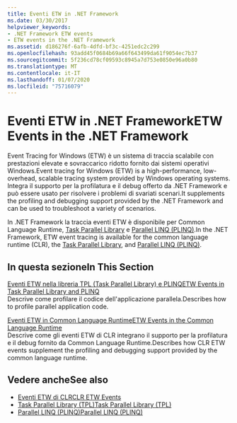 ```yaml
---
title: Eventi ETW in .NET Framework
ms.date: 03/30/2017
helpviewer_keywords:
- .NET Framework ETW events
- ETW events in the .NET Framework
ms.assetid: d186276f-6afb-4dfd-bf3c-4251edc2c299
ms.openlocfilehash: 93add45f0684b69a66f643499da61f9054ec7b37
ms.sourcegitcommit: 5f236cd78cf09593c8945a7d753e0850e96a0b80
ms.translationtype: MT
ms.contentlocale: it-IT
ms.lasthandoff: 01/07/2020
ms.locfileid: "75716079"
---
```

# <a name="etw-events-in-the-net-framework"></a><span data-ttu-id="2693a-102">Eventi ETW in .NET Framework</span><span class="sxs-lookup"><span data-stu-id="2693a-102">ETW Events in the .NET Framework</span></span>
<span data-ttu-id="2693a-103">Event Tracing for Windows (ETW) è un sistema di traccia scalabile con prestazioni elevate e sovraccarico ridotto fornito dai sistemi operativi Windows.</span><span class="sxs-lookup"><span data-stu-id="2693a-103">Event tracing for Windows (ETW) is a high-performance, low-overhead, scalable tracing system provided by Windows operating systems.</span></span> <span data-ttu-id="2693a-104">Integra il supporto per la profilatura e il debug offerto da .NET Framework e può essere usato per risolvere i problemi di svariati scenari.</span><span class="sxs-lookup"><span data-stu-id="2693a-104">It supplements the profiling and debugging support provided by the .NET Framework and can be used to troubleshoot a variety of scenarios.</span></span>  
  
 <span data-ttu-id="2693a-105">In .NET Framework la traccia eventi ETW è disponibile per Common Language Runtime, [Task Parallel Library](../../standard/parallel-programming/task-parallel-library-tpl.md) e [Parallel LINQ (PLINQ)](../../standard/parallel-programming/parallel-linq-plinq.md).</span><span class="sxs-lookup"><span data-stu-id="2693a-105">In the .NET Framework, ETW event tracing is available for the common language runtime (CLR), the [Task Parallel Library](../../standard/parallel-programming/task-parallel-library-tpl.md), and [Parallel LINQ (PLINQ)](../../standard/parallel-programming/parallel-linq-plinq.md).</span></span>  
  
## <a name="in-this-section"></a><span data-ttu-id="2693a-106">In questa sezione</span><span class="sxs-lookup"><span data-stu-id="2693a-106">In This Section</span></span>  
 [<span data-ttu-id="2693a-107">Eventi ETW nella libreria TPL (Task Parallel Library) e PLINQ</span><span class="sxs-lookup"><span data-stu-id="2693a-107">ETW Events in Task Parallel Library and PLINQ</span></span>](etw-events-in-task-parallel-library-and-plinq.md)  
 <span data-ttu-id="2693a-108">Descrive come profilare il codice dell'applicazione parallela.</span><span class="sxs-lookup"><span data-stu-id="2693a-108">Describes how to profile parallel application code.</span></span>  
  
 [<span data-ttu-id="2693a-109">Eventi ETW in Common Language Runtime</span><span class="sxs-lookup"><span data-stu-id="2693a-109">ETW Events in the Common Language Runtime</span></span>](etw-events-in-the-common-language-runtime.md)  
 <span data-ttu-id="2693a-110">Descrive come gli eventi ETW di CLR integrano il supporto per la profilatura e il debug fornito da Common Language Runtime.</span><span class="sxs-lookup"><span data-stu-id="2693a-110">Describes how CLR ETW events supplement the profiling and debugging support provided by the common language runtime.</span></span>  
  
## <a name="see-also"></a><span data-ttu-id="2693a-111">Vedere anche</span><span class="sxs-lookup"><span data-stu-id="2693a-111">See also</span></span>

- [<span data-ttu-id="2693a-112">Eventi ETW di CLR</span><span class="sxs-lookup"><span data-stu-id="2693a-112">CLR ETW Events</span></span>](clr-etw-events.md)
- [<span data-ttu-id="2693a-113">Task Parallel Library (TPL)</span><span class="sxs-lookup"><span data-stu-id="2693a-113">Task Parallel Library (TPL)</span></span>](../../standard/parallel-programming/task-parallel-library-tpl.md)
- [<span data-ttu-id="2693a-114">Parallel LINQ (PLINQ)</span><span class="sxs-lookup"><span data-stu-id="2693a-114">Parallel LINQ (PLINQ)</span></span>](../../standard/parallel-programming/parallel-linq-plinq.md)
